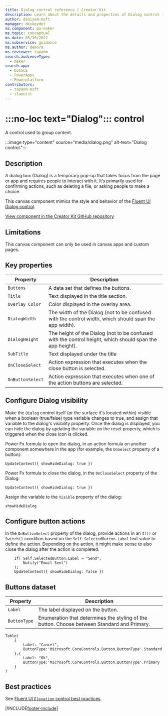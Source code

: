 ```yaml
---
title: Dialog control reference | Creator Kit
description: Learn about the details and properties of Dialog control in the Creator Kit.
author: denisem-msft
manager: devkeydet
ms.component: pa-maker
ms.topic: conceptual
ms.date: 05/16/2022
ms.subservice: guidance
ms.author: demora
ms.reviewer: tapanm
search.audienceType: 
  - maker
search.app: 
  - D365CE
  - PowerApps
  - Powerplatform
contributors:
  - tapanm-msft
  - slaouist
---
```

# :::no-loc text="Dialog"::: control

A control used to group content.

:::image type="content" source="media/dialog.png" alt-text="Dialog control.":::

## Description

A dialog box (Dialog) is a temporary pop-up that takes focus from the page or app and requires people to interact with it. It’s primarily used for confirming actions, such as deleting a file, or asking people to make a choice.

This canvas component mimics the style and behavior of the [Fluent UI Dialog control](https://developer.microsoft.com/fluentui#/controls/web/Dialog).

[View component in the Creator Kit GitHub repository](https://github.com/microsoft/powercat-creator-kit/tree/main/CreatorKitCore/SolutionPackage/CanvasApps/cat_powercatcomponentlibrary_0be3a_DocumentUri_msapp_src)

## Limitations

This canvas component can only be used in canvas apps and custom pages.

## Key properties

| Property | Description |
| -------- | ----------- |
| `Buttons` | A data set that defines the buttons. |
| `Title` | Text displayed in the title section. |
| `Overlay Color` | Color displayed in the overlay area. |
| `DialogWidth` | The width of the Dialog (not to be confused with the control width, which should span the app width). |
| `DialogHeight` | The height of the Dialog (not to be confused with the control height, which should span the app height). |
| `SubTitle` | Text displayed under the title |
| `OnCloseSelect` | Action expression that executes when the close button is selected. |
| `OnButtonSelect` | Action expression that executes when one of the action buttons are selected. |

## Configure Dialog visibility

Make the `Dialog` control itself (or the surface it's located within) visible when a boolean (true/false) type variable changes to true, and assign that variable to the dialog's visibility property. Once the dialog is displayed, you can hide the dialog by updating the variable on the reset property, which is triggered when the close icon is clicked.

Power Fx formula to open the dialog, in an action formula on another component somewhere in the app (for example, the `OnSelect` property of a button):

```powerapps-dot
UpdateContext({ showHideDialog: true })
```

Power Fx formula to close the dialog, in the `OnCloseSelect` property of the Dialog:

```powerapps-dot
UpdateContext({ showHideDialog: true })
```

Assign the variable to the `Visible` property of the dialog:

```powerapps-dot
showHideDialog
```

## Configure button actions

In the `OnButtonSelect` property of the dialog, provide actions in an `If()` or `Switch()` condition based on the `Self.SelectedButton.Label` text value to define the action. Depending on the action, it might make sense to also close the dialog after the action is completed.

```powerapps-dot
    If( Self.SelectedButton.Label = "Send", 
        Notify("Email Sent")
    );
    UpdateContext({ showHideDialog: false })
```

## Buttons dataset

| Property | Description |
| -------- | ----------- |
| `Label` | The label displayed on the button. |
| `ButtonType` | Enumeration that determines the styling of the button. Choose between Standard and Primary.|

```powerapps-dot
Table(
    {
        Label: "Cancel", 
        ButtonType:'Microsoft.CoreControls.Button.ButtonType'.Standard 
    },{
        Label: "Ok", 
        ButtonType:'Microsoft.CoreControls.Button.ButtonType'.Primary
    }
)
```

## Best practices

See [Fluent UI `Elevation` control best practices](https://developer.microsoft.com/fluentui#/styles/web/elevation).

[!INCLUDE[footer-include](../../includes/footer-banner.md)]